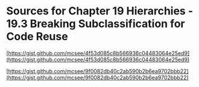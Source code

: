 # Sources for Chapter 19 Hierarchies - 19.3 Breaking Subclassification for Code Reuse


[https://gist.github.com/mcsee/4f53d085c8b566936c04483064e25ed9](https://gist.github.com/mcsee/4f53d085c8b566936c04483064e25ed9)

[https://gist.github.com/mcsee/9f0082db40c2ab590b2b6ea9702bbb22](https://gist.github.com/mcsee/9f0082db40c2ab590b2b6ea9702bbb22)